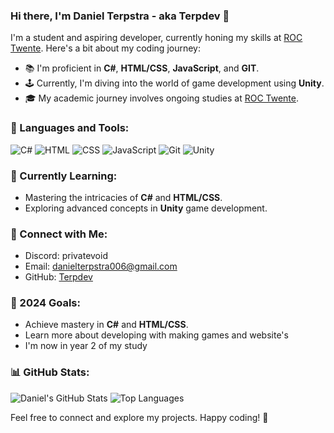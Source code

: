 ### Hi there, I'm Daniel Terpstra - aka Terpdev 👋

I'm a student and aspiring developer, currently honing my skills at [ROC Twente](https://www.rocvantwente.nl/). Here's a bit about my coding journey:

- 📚 I'm proficient in **C#**, **HTML/CSS**, **JavaScript**, and **GIT**.
- 🕹️ Currently, I'm diving into the world of game development using **Unity**.
- 🎓 My academic journey involves ongoing studies at [ROC Twente](https://www.rocvantwente.nl/).

### 🔧 Languages and Tools:

![C#](https://img.shields.io/badge/C%23-239120?style=for-the-badge&logo=c-sharp&logoColor=white)
![HTML](https://img.shields.io/badge/HTML5-E34F26?style=for-the-badge&logo=html5&logoColor=white)
![CSS](https://img.shields.io/badge/CSS3-1572B6?style=for-the-badge&logo=css3&logoColor=white)
![JavaScript](https://img.shields.io/badge/JavaScript-F7DF1E?style=for-the-badge&logo=javascript&logoColor=black)
![Git](https://img.shields.io/badge/Git-F05032?style=for-the-badge&logo=git&logoColor=white)
![Unity](https://img.shields.io/badge/Unity-000000?style=for-the-badge&logo=unity&logoColor=white)

### 🌱 Currently Learning:

- Mastering the intricacies of **C#** and **HTML/CSS**.
- Exploring advanced concepts in **Unity** game development.

### 🤝 Connect with Me:

- Discord: privatevoid
- Email: danielterpstra006@gmail.com
- GitHub: [Terpdev](https://github.com/TerpDev)

### 🚀 2024 Goals:

- Achieve mastery in **C#** and **HTML/CSS**.
- Learn more about developing with making games and website's
- I'm now in year 2 of my study

### 📊 GitHub Stats:

![Daniel's GitHub Stats](https://github-readme-stats.vercel.app/api?username=TerpDev&theme=dark&show_icons=true&hide_border=true)
![Top Languages](https://github-readme-stats.vercel.app/api/top-langs/?username=TerpDev&layout=compact&theme=dark&show_icons=true&hide_border=true)

Feel free to connect and explore my projects. Happy coding! 🚀
